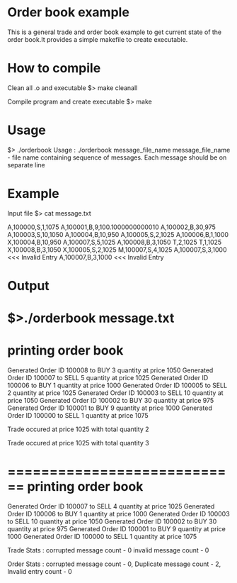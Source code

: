 # Order book example

This is a general trade and order book example to get current state of the order book.It provides a simple makefile to create executable.

# How to compile

Clean all .o and executable
$> make cleanall

Compile program and create executable
$> make

# Usage
$> ./orderbook
Usage :
./orderbook message_file_name
message_file_name - file name containing sequence of messages. Each message should be on separate line

# Example

Input file 
$> cat message.txt

A,100000,S,1,1075
A,100001,B,9,100.1000000000010
A,100002,B,30,975
A,100003,S,10,1050
A,100004,B,10,950
A,100005,S,2,1025
A,100006,B,1,1000
X,100004,B,10,950
A,100007,S,5,1025
A,100008,B,3,1050
T,2,1025
T,1,1025
X,100008,B,3,1050
X,100005,S,2,1025
M,100007,S,4,1025
A,100007,S,3,1000     <<< Invalid Entry
A,100007,B,3,1000     <<< Invalid Entry

# Output

$>./orderbook message.txt                                                                                                            
============================
printing order book
============================
Generated Order ID 100008 to BUY 3 quantity at price 1050
Generated Order ID 100007 to SELL 5 quantity at price 1025
Generated Order ID 100006 to BUY 1 quantity at price 1000
Generated Order ID 100005 to SELL 2 quantity at price 1025
Generated Order ID 100003 to SELL 10 quantity at price 1050
Generated Order ID 100002 to BUY 30 quantity at price 975
Generated Order ID 100001 to BUY 9 quantity at price 1000
Generated Order ID 100000 to SELL 1 quantity at price 1075

Trade occured at price 1025 with total quantity 2

Trade occured at price 1025 with total quantity 3

============================
printing order book
============================
Generated Order ID 100007 to SELL 4 quantity at price 1025
Generated Order ID 100006 to BUY 1 quantity at price 1000
Generated Order ID 100003 to SELL 10 quantity at price 1050
Generated Order ID 100002 to BUY 30 quantity at price 975
Generated Order ID 100001 to BUY 9 quantity at price 1000
Generated Order ID 100000 to SELL 1 quantity at price 1075

Trade Stats : corrupted message count - 0 invalid message count - 0

Order Stats : corrupted message count - 0, Duplicate message count - 2, Invalid entry count - 0

